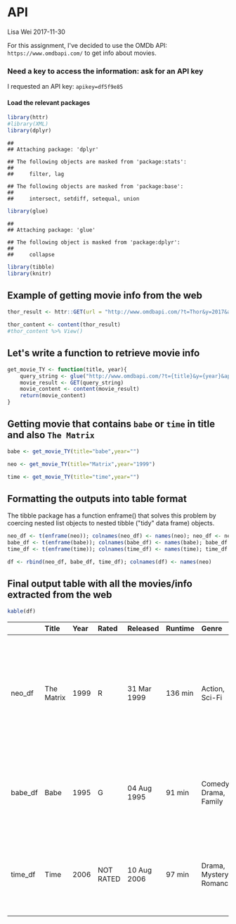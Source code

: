 API
================
Lisa Wei
2017-11-30

For this assignment, I've decided to use the OMDb API: `https://www.omdbapi.com/` to get info about movies.

### Need a key to access the information: ask for an API key

I requested an API key: `apikey=df5f9e85`

#### Load the relevant packages

``` r
library(httr)
#library(XML)
library(dplyr)
```

    ## 
    ## Attaching package: 'dplyr'

    ## The following objects are masked from 'package:stats':
    ## 
    ##     filter, lag

    ## The following objects are masked from 'package:base':
    ## 
    ##     intersect, setdiff, setequal, union

``` r
library(glue)
```

    ## 
    ## Attaching package: 'glue'

    ## The following object is masked from 'package:dplyr':
    ## 
    ##     collapse

``` r
library(tibble)
library(knitr)
```

Example of getting movie info from the web
------------------------------------------

``` r
thor_result <- httr::GET(url = "http://www.omdbapi.com/?t=Thor&y=2017&apikey=df5f9e85")
 
thor_content <- content(thor_result)
#thor_content %>% View()
```

Let's write a function to retrieve movie info
---------------------------------------------

``` r
get_movie_TY <- function(title, year){
    query_string <- glue("http://www.omdbapi.com/?t={title}&y={year}&apikey=df5f9e85")
    movie_result <- GET(query_string)
    movie_content <- content(movie_result)
    return(movie_content)
}
```

Getting movie that contains `babe` or `time` in title and also `The Matrix`
---------------------------------------------------------------------------

``` r
babe <- get_movie_TY(title="babe",year="")

neo <- get_movie_TY(title="Matrix",year="1999")

time <- get_movie_TY(title="time",year="")
```

Formatting the outputs into table format
----------------------------------------

The tibble package has a function enframe() that solves this problem by coercing nested list objects to nested tibble ("tidy" data frame) objects.

``` r
neo_df <- t(enframe(neo)); colnames(neo_df) <- names(neo); neo_df <- neo_df[-which(rownames(neo_df)=="name"),]
babe_df <- t(enframe(babe)); colnames(babe_df) <- names(babe); babe_df <- babe_df[-which(rownames(babe_df)=="name"),]
time_df <- t(enframe(time)); colnames(time_df) <- names(time); time_df <- time_df[-which(rownames(time_df)=="name"),]

df <- rbind(neo_df, babe_df, time_df); colnames(df) <- names(neo)
```

Final output table with all the movies/info extracted from the web
------------------------------------------------------------------

``` r
kable(df)
```

|          | Title      | Year | Rated     | Released    | Runtime | Genre                   | Director                        | Writer                                                                         | Actors                                                           | Plot                                                                                                                                  | Language | Country            | Awards                                          | Poster                                                                                                                                                    | Ratings                                                                   | Metascore | imdbRating | imdbVotes | imdbID    | Type  | DVD         | BoxOffice | Production             | Website                          | Response |
|----------|:-----------|:-----|:----------|:------------|:--------|:------------------------|:--------------------------------|:-------------------------------------------------------------------------------|:-----------------------------------------------------------------|:--------------------------------------------------------------------------------------------------------------------------------------|:---------|:-------------------|:------------------------------------------------|:----------------------------------------------------------------------------------------------------------------------------------------------------------|:--------------------------------------------------------------------------|:----------|:-----------|:----------|:----------|:------|:------------|:----------|:-----------------------|:---------------------------------|:---------|
| neo\_df  | The Matrix | 1999 | R         | 31 Mar 1999 | 136 min | Action, Sci-Fi          | Lana Wachowski, Lilly Wachowski | Lilly Wachowski, Lana Wachowski                                                | Keanu Reeves, Laurence Fishburne, Carrie-Anne Moss, Hugo Weaving | A computer hacker learns from mysterious rebels about the true nature of his reality and his role in the war against its controllers. | English  | USA                | Won 4 Oscars. Another 34 wins & 45 nominations. | <https://images-na.ssl-images-amazon.com/images/M/MV5BNzQzOTk3OTAtNDQ0Zi00ZTVkLWI0MTEtMDllZjNkYzNjNTc4L2ltYWdlXkEyXkFqcGdeQXVyNjU0OTQ0OTY@._V1_SX300.jpg> | Internet Movie Database, 8.7/10, Rotten Tomatoes, 87%, Metacritic, 73/100 | 73        | 8.7        | 1,354,586 | tt0133093 | movie | 21 Sep 1999 | N/A       | Warner Bros. Pictures  | <http://www.whatisthematrix.com> | True     |
| babe\_df | Babe       | 1995 | G         | 04 Aug 1995 | 91 min  | Comedy, Drama, Family   | Chris Noonan                    | Dick King-Smith (novel), George Miller (screenplay), Chris Noonan (screenplay) | Christine Cavanaugh, Miriam Margolyes, Danny Mann, Hugo Weaving  | Babe, a pig raised by sheepdogs, learns to herd sheep with a little help from Farmer Hoggett.                                         | English  | Australia, USA     | Won 1 Oscar. Another 18 wins & 23 nominations.  | <https://images-na.ssl-images-amazon.com/images/M/MV5BYjg4ZjUzMzMtYzlmYi00YTcwLTlkOWUtYWFmY2RhNjliODQzXkEyXkFqcGdeQXVyNTUyMzE4Mzg@._V1_SX300.jpg>         | Internet Movie Database, 6.8/10, Rotten Tomatoes, 97%, Metacritic, 83/100 | 83        | 6.8        | 101,166   | tt0112431 | movie | 23 Sep 2003 | N/A       | Universal Pictures     | N/A                              | True     |
| time\_df | Time       | 2006 | NOT RATED | 10 Aug 2006 | 97 min  | Drama, Mystery, Romance | Ki-duk Kim                      | Ki-duk Kim                                                                     | Jung-woo Ha, Ji-Yeon Park, Jun-yeong Jang, Gyu-Woon Jung         | To save her relationship, a woman puts herself through extensive plastic surgery.                                                     | Korean   | Japan, South Korea | 3 wins & 1 nomination.                          | <https://images-na.ssl-images-amazon.com/images/M/MV5BMjA1NjU5OTcxNl5BMl5BanBnXkFtZTcwNTMyNjYzMQ@@._V1_SX300.jpg>                                         | Internet Movie Database, 7.3/10, Rotten Tomatoes, 79%, Metacritic, 73/100 | 73        | 7.3        | 10,430    | tt0497986 | movie | 06 Nov 2007 | N/A       | Lifesize Entertainment | N/A                              | True     |
